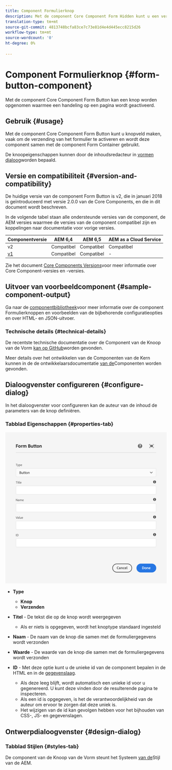 ```yaml
---
title: Component Formulierknop
description: Met de component Core Component Form Hidden kunt u een verborgen veld in een formulier opnemen.
translation-type: tm+mt
source-git-commit: 4813748bcfa83ce7c73e81d4e4d445ecc8215d26
workflow-type: tm+mt
source-wordcount: '0'
ht-degree: 0%

---
```



# Component Formulierknop {#form-button-component}

Met de component Core Component Form Button kan een knop worden opgenomen waarmee een handeling op een pagina wordt geactiveerd.

## Gebruik {#usage}

Met de component Core Component Form Button kunt u knopveld maken, vaak om de verzending van het formulier te activeren en wordt deze component samen met de component [](form-container.md)Form Container gebruikt.

De knoopeigenschappen kunnen door de inhoudsredacteur in [vormen dialoog](#configure-dialog)worden bepaald.

## Versie en compatibiliteit {#version-and-compatibility}

De huidige versie van de component Form Button is v2, die in januari 2018 is geïntroduceerd met versie 2.0.0 van de Core Components, en die in dit document wordt beschreven.

In de volgende tabel staan alle ondersteunde versies van de component, de AEM versies waarmee de versies van de component compatibel zijn en koppelingen naar documentatie voor vorige versies.

| Componentversie | AEM 6,4 | AEM 6,5 | AEM as a Cloud Service |
|--- |--- |--- |---|
| v2 | Compatibel | Compatibel | Compatibel |
| [v1](/help/components/v1/form-button-v1.md) | Compatibel | Compatibel | - |

Zie het document [Core Components Versions](/help/versions.md)voor meer informatie over Core Component-versies en -versies.

## Uitvoer van voorbeeldcomponent {#sample-component-output}

Ga naar de [componentbibliotheek](https://adobe.com/go/aem_cmp_library_form_button)voor meer informatie over de component Formulierknoppen en voorbeelden van de bijbehorende configuratieopties en over HTML- en JSON-uitvoer.

### Technische details {#technical-details}

De recentste technische documentatie over de Component van de Knoop van de Vorm [kan op GitHub](https://adobe.com/go/aem_cmp_tech_form_button_v2)worden gevonden.

Meer details over het ontwikkelen van de Componenten van de Kern kunnen in de de ontwikkelaarsdocumentatie [van de](/help/developing/overview.md)Componenten worden gevonden.

## Dialoogvenster configureren {#configure-dialog}

In het dialoogvenster voor configureren kan de auteur van de inhoud de parameters van de knop definiëren.

### Tabblad Eigenschappen {#properties-tab}

![Het dialoogvenster Bewerken van component Form Button](/help/assets/form-button-edit.png)

* **Type**

   * **Knop**
   * **Verzenden**

* **Titel** - De tekst die op de knop wordt weergegeven

   * Als er niets is opgegeven, wordt het knoptype standaard ingesteld

* **Naam** - De naam van de knop die samen met de formuliergegevens wordt verzonden
* **Waarde** - De waarde van de knop die samen met de formuliergegevens wordt verzonden

* **ID** - Met deze optie kunt u de unieke id van de component bepalen in de HTML en in de [gegevenslaag](/help/developing/data-layer/overview.md).
   * Als deze leeg blijft, wordt automatisch een unieke id voor u gegenereerd. U kunt deze vinden door de resulterende pagina te inspecteren.
   * Als een id is opgegeven, is het de verantwoordelijkheid van de auteur om ervoor te zorgen dat deze uniek is.
   * Het wijzigen van de id kan gevolgen hebben voor het bijhouden van CSS-, JS- en gegevenslagen.

## Ontwerpdialoogvenster {#design-dialog}

### Tabblad Stijlen {#styles-tab}

De component van de Knoop van de Vorm steunt het Systeem [van de](/help/get-started/authoring.md#component-styling)Stijl van de AEM.
